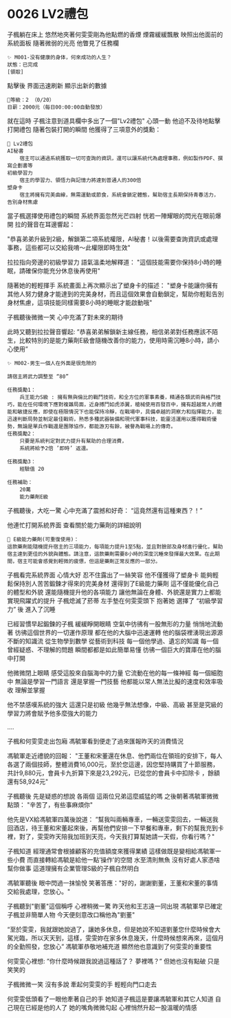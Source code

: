 # 0026 LV2禮包

子楓躺在床上
悠然地夾著何雯雯剛為他點燃的香煙
煙霧緩緩飄散
映照出他面前的系統面板
隨著微弱的光亮
他瞥見了任務欄

```
✨ M001-没有健康的身体，何來成功的人生？
狀態：已完成
[領取]
```

點擊後
界面迅速刷新
顯示出新的數據

```
📰等級：2 （0/20）
日薪：2000元（每日00:00:00自動發放）

```

就在這時
子楓注意到道具欄中多出了一個"Lv2禮包"
心頭一動
他迫不及待地點擊打開禮包
隨著包裝打開的瞬間
他獲得了三項意外的獎勳：

```
🎁 Lv2禮包
AI秘書
    宿主可以通過系統獲取一切可查詢的資訊，還可以讓系統代為處理事務，例如製作PDF、撰寫企劃書等
初級學習力
    宿主的學習力、領悟力與記憶力將達到普通人的300倍
塑身卡
    宿主將擁有完美曲線，無需運動或節食，系統會鎖定體態，幫助宿主長期保持青春活力，告別身材焦慮
```

當子楓選擇使用禮包的瞬間
系統界面忽然光芒四射
恍若一陣耀眼的閃光在眼前爆開
拉的聲音在耳邊響起：

"恭喜弟弟升級到2級，解鎖第二項系統權限，AI秘書！以後需要查詢資訊或處理事務，這些都可以交給我唷～此權限即時生效"

拉拉指向旁邊的初級學習力
語氣溫柔地解釋道：
"這個技能需要你保持8小時的睡眠，請確保你能充分休息後再使用"

隨著她的輕輕揮手
系統畫面上再次顯示出了塑身卡的描述：
"塑身卡能讓你擁有其他人努力健身才能達到的完美身材，而且這個效果會自動鎖定，幫助你輕鬆告別身材焦慮，這項技能同樣需要8小時的睡眠才能啟動哦"

子楓聽後微微一笑
心中充滿了對未來的期待

此時又聽到拉拉聲音響起:
”恭喜弟弟解鎖新主線任務，相信弟弟對任務應該不陌生，比較特別的是能力藥劑E級會隨機改善你的能力，使用時需沉睡8小時，請小心使用”

```
✨ M002-男生一個人在外面是很危險的

請宿主將武力調整至 “80”

任務獎勵1：
    兵王能力S級 : 擁有無與倫比的戰鬥技術，和全方位的軍事素養，精通各類武術與格鬥技巧，能在任何環境下應對複雜局面，近身搏鬥如虎添翼，槍械使用百發百中，擁有超越常人的體能和敏捷反應，即使在極限情況下也能保持冷靜，在戰場中，具備卓越的洞察力和指揮能力，能迅速判斷局勢並制定最佳戰術，熟悉多種武器裝備和現代軍事科技，能靈活運用以獲得戰術優勢，無論是單兵作戰還是團隊協作，都能游刃有餘，被譽為戰場上的傳奇。
任務獎勵2：
    只要是系統判定對武力提升有幫助的合理消費，
    系統將給予2倍 ’即時’ 返還。

任務獎勵3：
    經驗值 20

任務補助：
    20萬
    能力藥劑E級
```

子楓聽後，大吃一驚
心中充滿了震撼和好奇：
“這竟然還有這種東西？！”

他連忙打開系統界面
查看關於能力藥劑的詳細說明

```
🧰 E級能力藥劑(可重復使用)：
這款藥劑能隨機提升宿主的三項能力，每項能力提升1至5點，並且對臉部及身材進行優化，幫助宿主達到更佳的外貌與體態。請注意，這款藥劑需要8小時的深度沉睡來發揮最大效果。在此期間，宿主可能會感覺到輕微的疲憊，但這是藥劑正常反應的一部分。
```

子楓看完系統界面
心情大好
忍不住露出了一絲笑容
他不僅獲得了塑身卡
能夠輕鬆保持別人苦苦鍛鍊才得來的完美身材
還得到了E級能力藥劑
這不僅能優化自己的體型和外貌
還能隨機提升他的各項能力
讓他無論在身體、外貌還是實力上都能實現飛躍式的提升
子楓熄滅了菸蒂
左手墊在何雯雯頭下
抱著她
選擇了 “初級學習力” 後
進入了沉睡

已經習慣早起鍛鍊的子楓
緩緩睜開眼睛
空氣中彷彿有一股無形的力量
悄悄地流動著
彷彿這個世界的一切運作原理
都在他的大腦中迅速運轉
他的腦袋裡湧現出源源不斷的知識流
從生物學到數學
從藝術到科技
每一個他學過、遺忘的知識
每一個曾經疑惑、不理解的問題
瞬間都都是如此簡單易懂
彷彿一個巨大的寶庫在他的腦中打開

他微微閉上眼睛
感受這股來自腦海中的力量
它流動在他的每一條神經
每一個細胞中
無論是學習一門語言
還是掌握一門技藝
他都能以常人無法比擬的速度和效率吸收
理解並掌握

他不禁感嘆系統的強大
這還只是初級
他幾乎無法想像，中級、高級
甚至是究級的學習力將會賦予他多麼強大的能力

….

子楓和何雯雯走出包廂
馮毓軍看到便走了過來匯報昨天的消費情況

馮毓軍走近禮貌的回報：
"王董和宋董還在休息、他們兩位在領班的安排下，每人各選了兩個技師，整體消費16,000元，至於您這邊，因您堅持購買了十節服務，共計9,880元，會員卡九折算下來是23,292元，已從您的會員卡中扣除卡
，餘額還有58,924元"

子楓聽後
先是疑惑的想說 各兩個
這兩位兄弟這麼威猛的嗎
之後朝著馮毓軍微微點頭：
"辛苦了，有些事麻煩你"

他先是VX給馮毓軍四萬後說道：
”幫我叫兩輛專車，一輛送雯雯回去，一輛送我回酒店，待王董和宋董起來後，再幫他們安排一下早餐和專車，剩下的幫我充到卡裡，對了，雯雯昨天陪我加班到天亮，今天我打算幫她請一天假，你看行嗎？"

子楓知道
經理通常會根據顧客的充值額度來獲得業績
這樣做既是變相給馮毓軍一些小費
而直接轉給馮毓是給他一點’操作’的空間
水至清則無魚
沒有好處人家憑啥幫你做事
這道理擁有企業管理S級的子楓自然明白

馮毓軍聽後
眼中閃過一抹愉悅
笑著答應："好的，謝謝劉董，王董和宋董的事情交給我處理，您放心。"

子楓聽到"劉董"這個稱呼
心裡稍微一驚
昨天他和王志遠一同出現
馮毓軍早已確定子楓並非簡單人物
今天便刻意改口稱他為"劉董"

“至於雯雯，我就跟她說過了，讓她多休息，但是她說不知道劉董您什麼時候會大駕光臨，所以天天到，這樣，雯雯妳在家多休息幾天，什麼時候想來再來，這個月的全勤照發，您放心”
馮毓軍恭敬地補充道
顯然他也意識到了何雯雯的重要性

何雯雯心裡想:
”你什麼時候跟我說過這種話了？ 夢裡嗎？”
但她也沒有點破
只是笑笑的

子楓微微一笑
沒有多說
牽起何雯雯的手
輕輕向門口走去

何雯雯低頭看了一眼他牽著自己的手
她知道子楓這是要讓馮毓軍和其它人知道
自己現在已經是他的人了
她的嘴角微微勾起
心裡悄然升起一股溫暖的情感